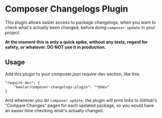 Composer Changelogs Plugin
==========================

This plugin allows easier access to package changelogs, when you want to check what's actually been changed, before
doing `composer update` in your project.

**At the moment this is only a quick spike, without any tests, regard for safety, or whatever. DO NOT use it in
production.**

Usage
-----

Add this plugin to your composer.json require-dev section, like this:

    "require-dev": {
        "kewlar/composer-changelogs-plugin": "*@dev"
    }

And whenever you do `composer update`, the plugin will print links to GitHub's "Compare Changes" pages for each updated
package, so you would have an easier time checking what's actually changed.
